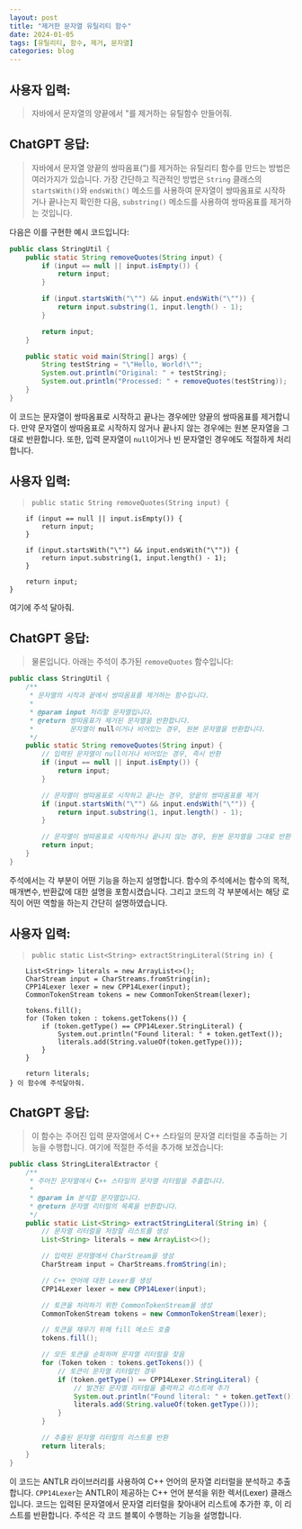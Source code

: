 ```yaml
---
layout: post
title: "제거한 문자열 유틸리티 함수"
date: 2024-01-05
tags: [유틸리티, 함수, 제거, 문자열]
categories: blog
---
```


## 사용자 입력:
> 자바에서 문자열의 양끝에서 "를 제거하는 유틸함수 만들어줘.

## ChatGPT 응답:
> 자바에서 문자열 양끝의 쌍따옴표(")를 제거하는 유틸리티 함수를 만드는 방법은 여러가지가 있습니다. 가장 간단하고 직관적인 방법은 `String` 클래스의 `startsWith()`와 `endsWith()` 메소드를 사용하여 문자열이 쌍따옴표로 시작하거나 끝나는지 확인한 다음, `substring()` 메소드를 사용하여 쌍따옴표를 제거하는 것입니다.

다음은 이를 구현한 예시 코드입니다:

```java
public class StringUtil {
    public static String removeQuotes(String input) {
        if (input == null || input.isEmpty()) {
            return input;
        }

        if (input.startsWith("\"") && input.endsWith("\"")) {
            return input.substring(1, input.length() - 1);
        }

        return input;
    }

    public static void main(String[] args) {
        String testString = "\"Hello, World!\"";
        System.out.println("Original: " + testString);
        System.out.println("Processed: " + removeQuotes(testString));
    }
}
```

이 코드는 문자열이 쌍따옴표로 시작하고 끝나는 경우에만 양끝의 쌍따옴표를 제거합니다. 만약 문자열이 쌍따옴표로 시작하지 않거나 끝나지 않는 경우에는 원본 문자열을 그대로 반환합니다. 또한, 입력 문자열이 `null`이거나 빈 문자열인 경우에도 적절하게 처리합니다.

## 사용자 입력:
>     public static String removeQuotes(String input) {
        if (input == null || input.isEmpty()) {
            return input;
        }

        if (input.startsWith("\"") && input.endsWith("\"")) {
            return input.substring(1, input.length() - 1);
        }

        return input;
    }
여기에 주석 달아줘.

## ChatGPT 응답:
> 물론입니다. 아래는 주석이 추가된 `removeQuotes` 함수입니다:

```java
public class StringUtil {
    /**
     * 문자열의 시작과 끝에서 쌍따옴표를 제거하는 함수입니다.
     *
     * @param input 처리할 문자열입니다.
     * @return 쌍따옴표가 제거된 문자열을 반환합니다. 
     *         문자열이 null이거나 비어있는 경우, 원본 문자열을 반환합니다.
     */
    public static String removeQuotes(String input) {
        // 입력된 문자열이 null이거나 비어있는 경우, 즉시 반환
        if (input == null || input.isEmpty()) {
            return input;
        }

        // 문자열이 쌍따옴표로 시작하고 끝나는 경우, 양끝의 쌍따옴표를 제거
        if (input.startsWith("\"") && input.endsWith("\"")) {
            return input.substring(1, input.length() - 1);
        }

        // 문자열이 쌍따옴표로 시작하거나 끝나지 않는 경우, 원본 문자열을 그대로 반환
        return input;
    }
}
```

주석에서는 각 부분이 어떤 기능을 하는지 설명합니다. 함수의 주석에서는 함수의 목적, 매개변수, 반환값에 대한 설명을 포함시켰습니다. 그리고 코드의 각 부분에서는 해당 로직이 어떤 역할을 하는지 간단히 설명하였습니다.

## 사용자 입력:
>     public static List<String> extractStringLiteral(String in) {
        List<String> literals = new ArrayList<>();
        CharStream input = CharStreams.fromString(in);
        CPP14Lexer lexer = new CPP14Lexer(input);
        CommonTokenStream tokens = new CommonTokenStream(lexer);

        tokens.fill();
        for (Token token : tokens.getTokens()) {
            if (token.getType() == CPP14Lexer.StringLiteral) {
                System.out.println("Found literal: " + token.getText());
                literals.add(String.valueOf(token.getType()));
            }
        }

        return literals;
    } 이 함수에 주석달아줘.

## ChatGPT 응답:
> 이 함수는 주어진 입력 문자열에서 C++ 스타일의 문자열 리터럴을 추출하는 기능을 수행합니다. 여기에 적절한 주석을 추가해 보겠습니다:

```java
public class StringLiteralExtractor {
    /**
     * 주어진 문자열에서 C++ 스타일의 문자열 리터럴을 추출합니다.
     *
     * @param in 분석할 문자열입니다.
     * @return 문자열 리터럴의 목록을 반환합니다.
     */
    public static List<String> extractStringLiteral(String in) {
        // 문자열 리터럴을 저장할 리스트를 생성
        List<String> literals = new ArrayList<>();

        // 입력된 문자열에서 CharStream을 생성
        CharStream input = CharStreams.fromString(in);

        // C++ 언어에 대한 Lexer를 생성
        CPP14Lexer lexer = new CPP14Lexer(input);

        // 토큰을 처리하기 위한 CommonTokenStream을 생성
        CommonTokenStream tokens = new CommonTokenStream(lexer);

        // 토큰을 채우기 위해 fill 메소드 호출
        tokens.fill();

        // 모든 토큰을 순회하며 문자열 리터럴을 찾음
        for (Token token : tokens.getTokens()) {
            // 토큰이 문자열 리터럴인 경우
            if (token.getType() == CPP14Lexer.StringLiteral) {
                // 발견된 문자열 리터럴을 출력하고 리스트에 추가
                System.out.println("Found literal: " + token.getText());
                literals.add(String.valueOf(token.getType()));
            }
        }

        // 추출된 문자열 리터럴의 리스트를 반환
        return literals;
    }
}
```

이 코드는 ANTLR 라이브러리를 사용하여 C++ 언어의 문자열 리터럴을 분석하고 추출합니다. `CPP14Lexer`는 ANTLR이 제공하는 C++ 언어 분석을 위한 렉서(Lexer) 클래스입니다. 코드는 입력된 문자열에서 문자열 리터럴을 찾아내어 리스트에 추가한 후, 이 리스트를 반환합니다. 주석은 각 코드 블록이 수행하는 기능을 설명합니다.

